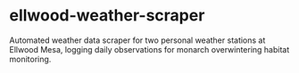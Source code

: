 # ellwood-weather-scraper
Automated weather data scraper for two personal weather stations at Ellwood Mesa, logging daily observations for monarch overwintering habitat monitoring.
